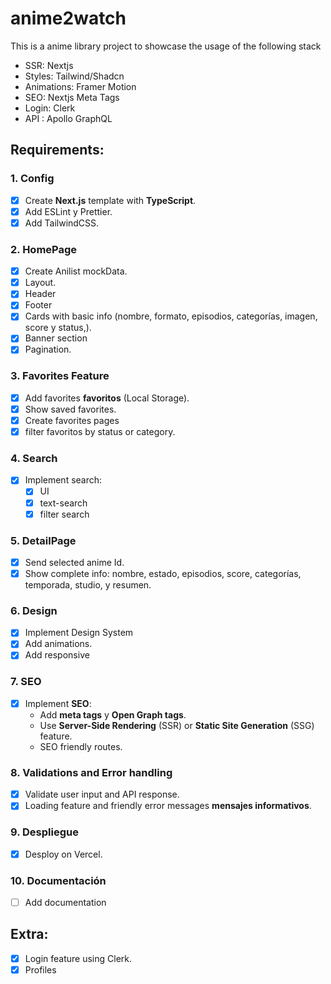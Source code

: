 # anime2watch

This is a anime library project to showcase the usage of the following stack

- SSR: Nextjs
- Styles: Tailwind/Shadcn
- Animations: Framer Motion
- SEO: Nextjs Meta Tags
- Login: Clerk
- API : Apollo GraphQL

## Requirements:

### 1. Config

- [x] Create **Next.js** template with **TypeScript**.
- [x] Add ESLint y Prettier.
- [x] Add TailwindCSS.

### 2. HomePage

- [x] Create Anilist mockData.
- [x] Layout.
- [x] Header
- [x] Footer
- [x] Cards with basic info (nombre, formato, episodios, categorías, imagen, score y status,).
- [x] Banner section
- [x] Pagination.

### 3. Favorites Feature

- [x] Add favorites **favoritos** (Local Storage).
- [x] Show saved favorites.
- [x] Create favorites pages
- [x] filter favoritos by status or category.

### 4. Search

- [x] Implement search:
  - [x] UI
  - [x] text-search
  - [x] filter search

### 5. DetailPage

- [x] Send selected anime Id.
- [x] Show complete info: nombre, estado, episodios, score, categorías, temporada, studio, y resumen.

### 6. Design

- [x] Implement Design System
- [x] Add animations.
- [x] Add responsive

### 7. SEO

- [x] Implement **SEO**:
  - Add **meta tags** y **Open Graph tags**.
  - Use **Server-Side Rendering** (SSR) or **Static Site Generation** (SSG) feature.
  - SEO friendly routes.

### 8. Validations and Error handling

- [x] Validate user input and API response.
- [x] Loading feature and friendly error messages **mensajes informativos**.

### 9. Despliegue

- [x] Desploy on Vercel.

### 10. Documentación

- [ ] Add documentation

## Extra:

- [x] Login feature using Clerk.
- [x] Profiles
